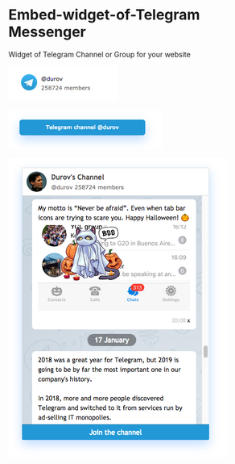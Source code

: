 # Embed-widget-of-Telegram Messenger

Widget of Telegram Channel or Group for your website

![Widget #1](3.png)

![Widget #2](2.png)

![Widget #1](1.png)
